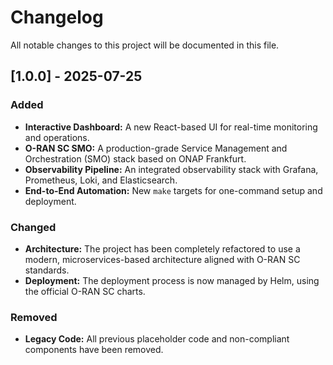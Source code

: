 # Changelog

All notable changes to this project will be documented in this file.

## [1.0.0] - 2025-07-25

### Added

- **Interactive Dashboard:** A new React-based UI for real-time monitoring and operations.
- **O-RAN SC SMO:** A production-grade Service Management and Orchestration (SMO) stack based on ONAP Frankfurt.
- **Observability Pipeline:** An integrated observability stack with Grafana, Prometheus, Loki, and Elasticsearch.
- **End-to-End Automation:** New `make` targets for one-command setup and deployment.

### Changed

- **Architecture:** The project has been completely refactored to use a modern, microservices-based architecture aligned with O-RAN SC standards.
- **Deployment:** The deployment process is now managed by Helm, using the official O-RAN SC charts.

### Removed

- **Legacy Code:** All previous placeholder code and non-compliant components have been removed.
